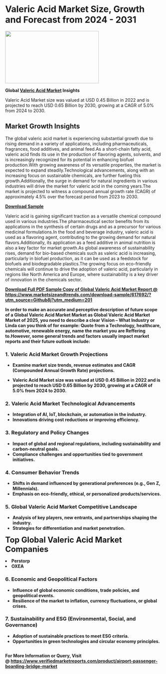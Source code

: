 <H1>Valeric Acid Market Size, Growth and Forecast from 2024 - 2031</H1><img class="aligncenter size-medium wp-image-584254" src="https://thirdeyenews.in/wp-content/uploads/2024/09/Global-Market-Research-300x168.jpeg" alt="" width="300" height="168" /><p><strong>Global&nbsp;<a href="https://www.marketsizeandtrends.com/download-sample/617692/?utm_source=Github8j?utm_medium=201">Valeric Acid Market</a> Insights</strong></p><p>Valeric Acid Market size was valued at USD 0.45 Billion in 2022 and is projected to reach USD 0.65 Billion by 2030, growing at a CAGR of 5.0% from 2024 to 2030.</p><p><h2>Market Growth Insights</h2> <p>The global valeric acid market is experiencing substantial growth due to rising demand in a variety of applications, including pharmaceuticals, fragrances, food additives, and animal feed.As a short-chain fatty acid, valeric acid finds its use in the production of flavoring agents, solvents, and is increasingly recognized for its potential in enhancing biofuel production.With growing awareness of its versatile properties, the market is expected to expand steadily.Technological advancements, along with an increasing focus on sustainable chemicals, are further fueling this growth.Additionally, the surge in demand for natural ingredients in various industries will drive the market for valeric acid in the coming years.The market is projected to witness a compound annual growth rate (CAGR) of approximately 4.5% over the forecast period from 2023 to 2030.</p> <p><strong><a href="#">Download Sample</a></strong></p> <p>Valeric acid is gaining significant traction as a versatile chemical compound used in various industries.The pharmaceutical sector benefits from its applications in the synthesis of certain drugs and as a precursor for various medicinal formulations.In the food and beverage industry, valeric acid is used as a flavoring agent, contributing to the growing demand for natural flavors.Additionally, its application as a feed additive in animal nutrition is also a key factor for market growth.As global awareness of sustainability rises, demand for bio-based chemicals such as valeric acid is increasing, particularly in biofuel production, as it can be used as a feedstock for biofuels and biodegradable plastics.The growing focus on eco-friendly chemicals will continue to drive the adoption of valeric acid, particularly in regions like North America and Europe, where sustainability is a key driver of innovation in the chemicals sector.</p> <p><strong><a href="#"></p><p><span class=""><strong>Download Full PDF Sample Copy of Global Valeric Acid Market Report</strong> @ <a href="https://www.marketsizeandtrends.com/download-sample/617692/?utm_source=Github8j?utm_medium=201" target="_blank">https://www.marketsizeandtrends.com/download-sample/617692/?utm_source=Github8j?utm_medium=201</a></span></p><p>In order to make an accurate and perceptive description of future scope of a Global&nbsp;Valeric Acid Market Market as Global&nbsp;Valeric Acid Market Market of 2025, you need to describe a clear Vision &ndash; What Industry or Linda can you think of for example: Quote from a Technology, healthcare, automotive, renewable energy, name the market you are Reffering to.However, some general trends and factors usually impact market reports and their future outlook include:</p><h3>1.&nbsp;<strong>Valeric Acid Market Growth Projections</strong></h3><ul><li>Examine market size trends, revenue estimates and CAGR (Compounded Annual Growth Rate) projections.</li><li><p>Valeric Acid Market size was valued at USD 0.45 Billion in 2022 and is projected to reach USD 0.65 Billion by 2030, growing at a CAGR of 5.0% from 2024 to 2030.</p></li></ul><h3>2.&nbsp;<strong>Valeric Acid Market Technological Advancements</strong></h3><ul><li>Integration of AI, IoT, blockchain, or automation in the industry.</li><li>Innovations driving cost reductions or improving efficiency.</li></ul><h3>3.&nbsp;<strong>Regulatory and Policy Changes</strong></h3><ul><li>Impact of global and regional regulations, including sustainability and carbon-neutral goals.</li><li>Compliance challenges and opportunities tied to government initiatives.</li></ul><h3>4.&nbsp;<strong>Consumer Behavior Trends</strong></h3><ul><li>Shifts in demand influenced by generational preferences (e.g., Gen Z, Millennials).</li><li>Emphasis on eco-friendly, ethical, or personalized products/services.</li></ul><h3>5.&nbsp;<strong>Global Valeric Acid Market Competitive Landscape</strong></h3><ul><li>Analysis of key players, new entrants, and partnerships shaping the industry.</li><li>Strategies for differentiation and market penetration.</li></ul><p data-pm-slice="1 1 []"><span style="color: inherit; font-family: inherit; font-size: 25px;">Top Global Valeric Acid Market Companies</span></p><div class="" data-test-id=""><p><li>Perstorp</li><li> OXEA</li></p></div><h3>6.&nbsp;<strong>Economic and Geopolitical Factors</strong></h3><ul><li>Influence of global economic conditions, trade policies, and geopolitical events.</li><li>Resilience of the market to inflation, currency fluctuations, or global crises.</li></ul><h3>7.&nbsp;<strong>Sustainability and ESG (Environmental, Social, and Governance)</strong></h3><ul><li>Adoption of sustainable practices to meet ESG criteria.</li><li>Opportunities in green technologies and circular economy principles.</li></ul><h2><strong style="font-size: 14px;">For More Information or Query, Visit @&nbsp;</strong><a style="background-color: #ffffff; font-size: 14px;" href="https://www.marketsizeandtrends.com/report/valeric-acid-market/" target="_blank">https://www.verifiedmarketreports.com/product/airport-passenger-boarding-bridge-market</a></h2>